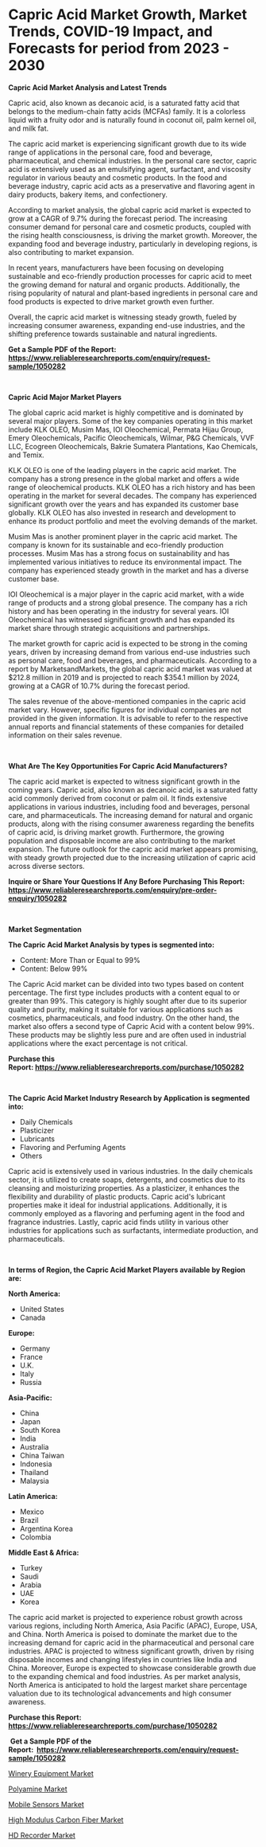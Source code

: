 <p><h1>Capric Acid Market Growth, Market Trends, COVID-19 Impact, and Forecasts for period from 2023 - 2030</h1></p><p><strong>Capric Acid Market Analysis and Latest Trends</strong></p>
<p><p>Capric acid, also known as decanoic acid, is a saturated fatty acid that belongs to the medium-chain fatty acids (MCFAs) family. It is a colorless liquid with a fruity odor and is naturally found in coconut oil, palm kernel oil, and milk fat.</p><p>The capric acid market is experiencing significant growth due to its wide range of applications in the personal care, food and beverage, pharmaceutical, and chemical industries. In the personal care sector, capric acid is extensively used as an emulsifying agent, surfactant, and viscosity regulator in various beauty and cosmetic products. In the food and beverage industry, capric acid acts as a preservative and flavoring agent in dairy products, bakery items, and confectionery.</p><p>According to market analysis, the global capric acid market is expected to grow at a CAGR of 9.7% during the forecast period. The increasing consumer demand for personal care and cosmetic products, coupled with the rising health consciousness, is driving the market growth. Moreover, the expanding food and beverage industry, particularly in developing regions, is also contributing to market expansion.</p><p>In recent years, manufacturers have been focusing on developing sustainable and eco-friendly production processes for capric acid to meet the growing demand for natural and organic products. Additionally, the rising popularity of natural and plant-based ingredients in personal care and food products is expected to drive market growth even further.</p><p>Overall, the capric acid market is witnessing steady growth, fueled by increasing consumer awareness, expanding end-use industries, and the shifting preference towards sustainable and natural ingredients.</p></p>
<p><strong>Get a Sample PDF of the Report:&nbsp; <a href="https://www.reliableresearchreports.com/enquiry/request-sample/1050282">https://www.reliableresearchreports.com/enquiry/request-sample/1050282</a></strong></p>
<p>&nbsp;</p>
<p><strong>Capric Acid Major Market Players</strong></p>
<p><p>The global capric acid market is highly competitive and is dominated by several major players. Some of the key companies operating in this market include KLK OLEO, Musim Mas, IOI Oleochemical, Permata Hijau Group, Emery Oleochemicals, Pacific Oleochemicals, Wilmar, P&G Chemicals, VVF LLC, Ecogreen Oleochemicals, Bakrie Sumatera Plantations, Kao Chemicals, and Temix.</p><p>KLK OLEO is one of the leading players in the capric acid market. The company has a strong presence in the global market and offers a wide range of oleochemical products. KLK OLEO has a rich history and has been operating in the market for several decades. The company has experienced significant growth over the years and has expanded its customer base globally. KLK OLEO has also invested in research and development to enhance its product portfolio and meet the evolving demands of the market.</p><p>Musim Mas is another prominent player in the capric acid market. The company is known for its sustainable and eco-friendly production processes. Musim Mas has a strong focus on sustainability and has implemented various initiatives to reduce its environmental impact. The company has experienced steady growth in the market and has a diverse customer base.</p><p>IOI Oleochemical is a major player in the capric acid market, with a wide range of products and a strong global presence. The company has a rich history and has been operating in the industry for several years. IOI Oleochemical has witnessed significant growth and has expanded its market share through strategic acquisitions and partnerships.</p><p>The market growth for capric acid is expected to be strong in the coming years, driven by increasing demand from various end-use industries such as personal care, food and beverages, and pharmaceuticals. According to a report by MarketsandMarkets, the global capric acid market was valued at $212.8 million in 2019 and is projected to reach $354.1 million by 2024, growing at a CAGR of 10.7% during the forecast period.</p><p>The sales revenue of the above-mentioned companies in the capric acid market vary. However, specific figures for individual companies are not provided in the given information. It is advisable to refer to the respective annual reports and financial statements of these companies for detailed information on their sales revenue.</p></p>
<p>&nbsp;</p>
<p><strong>What Are The Key Opportunities For Capric Acid Manufacturers?</strong></p>
<p><p>The capric acid market is expected to witness significant growth in the coming years. Capric acid, also known as decanoic acid, is a saturated fatty acid commonly derived from coconut or palm oil. It finds extensive applications in various industries, including food and beverages, personal care, and pharmaceuticals. The increasing demand for natural and organic products, along with the rising consumer awareness regarding the benefits of capric acid, is driving market growth. Furthermore, the growing population and disposable income are also contributing to the market expansion. The future outlook for the capric acid market appears promising, with steady growth projected due to the increasing utilization of capric acid across diverse sectors.</p></p>
<p><strong>Inquire or Share Your Questions If Any Before Purchasing This Report: <a href="https://www.reliableresearchreports.com/enquiry/pre-order-enquiry/1050282">https://www.reliableresearchreports.com/enquiry/pre-order-enquiry/1050282</a></strong></p>
<p>&nbsp;</p>
<p><strong>Market Segmentation</strong></p>
<p><strong>The Capric Acid Market Analysis by types is segmented into:</strong></p>
<p><ul><li>Content: More Than or Equal to 99%</li><li>Content: Below 99%</li></ul></p>
<p><p>The Capric Acid market can be divided into two types based on content percentage. The first type includes products with a content equal to or greater than 99%. This category is highly sought after due to its superior quality and purity, making it suitable for various applications such as cosmetics, pharmaceuticals, and food industry. On the other hand, the market also offers a second type of Capric Acid with a content below 99%. These products may be slightly less pure and are often used in industrial applications where the exact percentage is not critical.</p></p>
<p><strong>Purchase this Report:&nbsp;<a href="https://www.reliableresearchreports.com/purchase/1050282">https://www.reliableresearchreports.com/purchase/1050282</a></strong></p>
<p>&nbsp;</p>
<p><strong>The Capric Acid Market Industry Research by Application is segmented into:</strong></p>
<p><ul><li>Daily Chemicals</li><li>Plasticizer</li><li>Lubricants</li><li>Flavoring and Perfuming Agents</li><li>Others</li></ul></p>
<p><p>Capric acid is extensively used in various industries. In the daily chemicals sector, it is utilized to create soaps, detergents, and cosmetics due to its cleansing and moisturizing properties. As a plasticizer, it enhances the flexibility and durability of plastic products. Capric acid's lubricant properties make it ideal for industrial applications. Additionally, it is commonly employed as a flavoring and perfuming agent in the food and fragrance industries. Lastly, capric acid finds utility in various other industries for applications such as surfactants, intermediate production, and pharmaceuticals.</p></p>
<p>&nbsp;</p>
<p><strong>In terms of Region, the Capric Acid Market Players available by Region are:</strong></p>
<p>
    <p> <strong> North America: </strong>
        <ul>
            <li>United States</li>
            <li>Canada</li>
        </ul>
        </p> 
    <p> <strong> Europe: </strong>
        <ul>
            <li>Germany</li>
            <li>France</li>
            <li>U.K.</li>
            <li>Italy</li>
            <li>Russia</li>
        </ul>
        </p> 
    <p> <strong> Asia-Pacific: </strong>
        <ul>
            <li>China</li>
            <li>Japan</li>
            <li>South Korea</li>
            <li>India</li>
            <li>Australia</li>
            <li>China Taiwan</li>
            <li>Indonesia</li>
            <li>Thailand</li>
            <li>Malaysia</li>
        </ul>
        </p> 
    <p> <strong> Latin America: </strong>
        <ul>
            <li>Mexico</li>
            <li>Brazil</li>
            <li>Argentina Korea</li>
            <li>Colombia</li>
        </ul>
        </p> 
    <p> <strong> Middle East & Africa: </strong>
        <ul>
            <li>Turkey</li>
            <li>Saudi</li>
            <li>Arabia</li>
            <li>UAE</li>
            <li>Korea</li>
        </ul>
    </p>
    </p>
<p><p>The capric acid market is projected to experience robust growth across various regions, including North America, Asia Pacific (APAC), Europe, USA, and China. North America is poised to dominate the market due to the increasing demand for capric acid in the pharmaceutical and personal care industries. APAC is projected to witness significant growth, driven by rising disposable incomes and changing lifestyles in countries like India and China. Moreover, Europe is expected to showcase considerable growth due to the expanding chemical and food industries. As per market analysis, North America is anticipated to hold the largest market share percentage valuation due to its technological advancements and high consumer awareness.</p></p>
<p><strong>Purchase this Report: <a href="https://www.reliableresearchreports.com/purchase/1050282">https://www.reliableresearchreports.com/purchase/1050282</a></strong></p>
<p>&nbsp;<strong>Get a Sample PDF of the Report:&nbsp;&nbsp;<a href="https://www.reliableresearchreports.com/enquiry/request-sample/1050282">https://www.reliableresearchreports.com/enquiry/request-sample/1050282</a></strong></p>
<p><strong></strong></p>
<p><p><a href="https://medium.com/@sureshrainarp23/analyzing-winery-equipment-market-global-industry-perspective-and-forecast-2023-to-2030-10913182e64f">Winery Equipment Market</a></p><p><a href="https://github.com/ruslanpoljakovrd177/Market-Research-Report-List-1/blob/main/polyamine-market.md">Polyamine Market</a></p><p><a href="https://medium.com/@snehareportprime/mobile-sensors-market-trends-forecast-and-competitive-analysis-to-2030-cea63be8cd2f">Mobile Sensors Market</a></p><p><a href="https://github.com/gulaimolin/Market-Research-Report-List-1/blob/main/high-modulus-carbon-fiber-market.md">High Modulus Carbon Fiber Market</a></p><p><a href="https://medium.com/@rahulv.reportprime/hd-recorder-market-insight-market-trends-growth-forecasted-from-2023-to-2030-cbc502ad0a4b">HD Recorder Market</a></p></p>